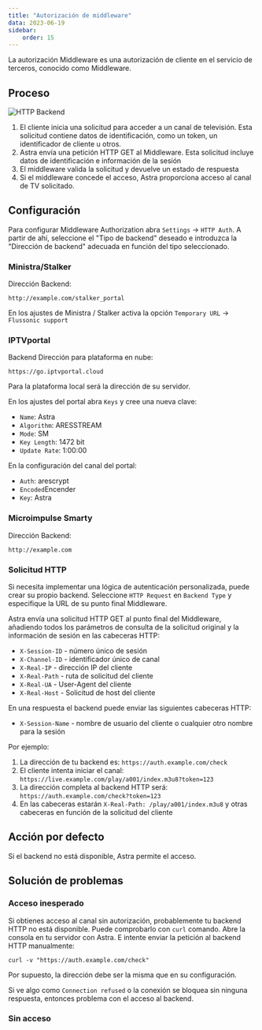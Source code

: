 ```yaml
---
title: "Autorización de middleware"
data: 2023-06-19
sidebar:
    order: 15
---
```


La autorización Middleware es una autorización de cliente en el servicio de terceros, conocido como Middleware.

## Proceso[](/es/astra/delivery/middleware#process)

![HTTP Backend](https://cdn.cesbo.com/help/astra/delivery/http-hls/auth/http-backend.svg)

1. El cliente inicia una solicitud para acceder a un canal de televisión. Esta solicitud contiene datos de identificación, como un token, un identificador de cliente u otros.
2. Astra envía una petición HTTP GET al Middleware. Esta solicitud incluye datos de identificación e información de la sesión
3. El middleware valida la solicitud y devuelve un estado de respuesta
4. Si el middleware concede el acceso, Astra proporciona acceso al canal de TV solicitado.

## Configuración[](/es/astra/delivery/middleware#configuration)

Para configurar Middleware Authorization abra `Settings` -> `HTTP Auth`. A partir de ahí, seleccione el "Tipo de backend" deseado e introduzca la "Dirección de backend" adecuada en función del tipo seleccionado.

### Ministra/Stalker

Dirección Backend:

```
http://example.com/stalker_portal
```

En los ajustes de Ministra / Stalker activa la opción `Temporary URL` -> `Flussonic support`

### IPTVportal

Backend Dirección para plataforma en nube:

```
https://go.iptvportal.cloud
```

Para la plataforma local será la dirección de su servidor.

En los ajustes del portal abra `Keys` y cree una nueva clave:

- `Name`: Astra
- `Algorithm`: ARESSTREAM
- `Mode`: SM
- `Key Length`: 1472 bit
- `Update Rate`: 1:00:00

En la configuración del canal del portal:

- `Auth`: arescrypt
- `Encoded`Encender
- `Key`: Astra

### Microimpulse Smarty

Dirección Backend:

```
http://example.com
```

### Solicitud HTTP

Si necesita implementar una lógica de autenticación personalizada, puede crear su propio backend. Seleccione `HTTP Request` en `Backend Type` y especifique la URL de su punto final Middleware.

Astra envía una solicitud HTTP GET al punto final del Middleware, añadiendo todos los parámetros de consulta de la solicitud original y la información de sesión en las cabeceras HTTP:

- `X-Session-ID` - número único de sesión
- `X-Channel-ID` - identificador único de canal
- `X-Real-IP` - dirección IP del cliente
- `X-Real-Path` - ruta de solicitud del cliente
- `X-Real-UA` - User-Agent del cliente
- `X-Real-Host` - Solicitud de host del cliente

En una respuesta el backend puede enviar las siguientes cabeceras HTTP:

- `X-Session-Name` - nombre de usuario del cliente o cualquier otro nombre para la sesión

Por ejemplo:

1. La dirección de tu backend es: `https://auth.example.com/check`
2. El cliente intenta iniciar el canal: `https://live.example.com/play/a001/index.m3u8?token=123`
3. La dirección completa al backend HTTP será: `https://auth.example.com/check?token=123`
4. En las cabeceras estarán `X-Real-Path: /play/a001/index.m3u8` y otras cabeceras en función de la solicitud del cliente

## Acción por defecto[](/es/astra/delivery/middleware#default-action)

Si el backend no está disponible, Astra permite el acceso.

## Solución de problemas[](/es/astra/delivery/middleware#troubleshooting)

### Acceso inesperado

Si obtienes acceso al canal sin autorización, probablemente tu backend HTTP no está disponible. Puede comprobarlo con `curl` comando. Abre la consola en tu servidor con Astra. E intente enviar la petición al backend HTTP manualmente:

```
curl -v "https://auth.example.com/check"
```

Por supuesto, la dirección debe ser la misma que en su configuración.

Si ve algo como `Connection refused` o la conexión se bloquea sin ninguna respuesta, entonces problema con el acceso al backend.

### Sin acceso
